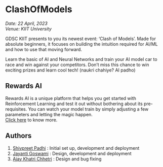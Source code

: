 # ClashOfModels

*Date: 22 April, 2023*
<br>*Venue: KIIT University*

GDSC KIIT presents to you its newest event: ‘Clash of Models’. Made for absolute beginners, it focuses on building the intuition required for AI/ML and how to use that moving forward.

Learn the basic of AI and Neural Networks and train your AI model car to race and win against your competitors. Don’t miss this chance to win exciting prizes and learn cool tech! (naukri chahiye? AI padho)

## Rewards AI
Rewards AI is a unique platform that helps you get started with Reinforcement Learning and test it out without bothering about its pre-requisites. You can watch your model train by simply adjusting a few parameters and letting the magic happen.
<br>[Click here](https://github.com/rewards-ai) to know more.

## Authors
1. [Shivpreet Padhi](https://github.com/shivpreet16) : Initial set up, development and deployment
2. [Jayanti Goswami](https://github.com/Jayanti2919) : Design, development and deployment
3. [Ajay Khatri Chhetri](https://github.com/amajaying) : Design and bug fixing

